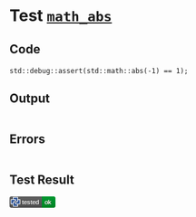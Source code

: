 # Test [`math_abs`](/doc/libs/std/math/README.md#L11)

## Code

```µcad
std::debug::assert(std::math::abs(-1) == 1);

```

## Output

```,plain
```

## Errors

```,plain
```

## Test Result

![OK](/doc/libs/std/math/.test/math_abs.png)
